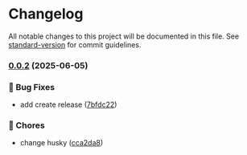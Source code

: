 # Changelog

All notable changes to this project will be documented in this file. See [standard-version](https://github.com/conventional-changelog/standard-version) for commit guidelines.

### [0.0.2](https://github.com/declare-cloud/website/compare/v0.0.1...v0.0.2) (2025-06-05)


### 🐛 Bug Fixes

* add create release ([7bfdc22](https://github.com/declare-cloud/website/commit/7bfdc2253f43849a4764beea6af0802bdbdbfdd4))


### 🔧 Chores

* change husky ([cca2da8](https://github.com/declare-cloud/website/commit/cca2da82d94f006facbda4370fb39aa0ce9388df))
